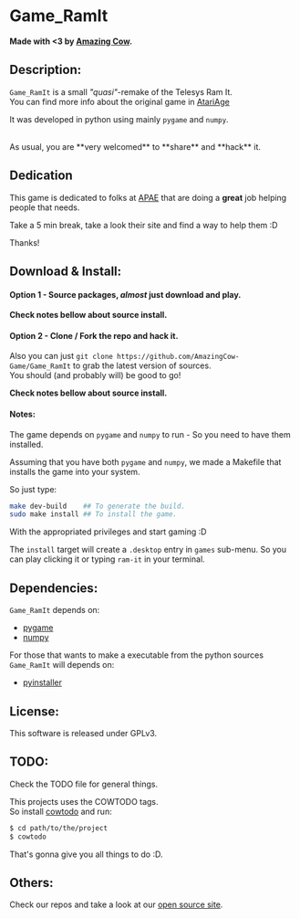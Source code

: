 # Game_RamIt

**Made with <3 by [Amazing Cow](http://www.amazingcow.com).**


<!-- ####################################################################### -->
<!-- ####################################################################### -->

## Description:

```Game_RamIt``` is a small _"quasi"_-remake of the Telesys Ram It.   
You can find more info about the original game in 
[AtariAge](https://atariage.com/software_page.php?SoftwareLabelID=396)

It was developed in python using mainly ```pygame``` and ```numpy```.


<br>
As usual, you are **very welcomed** to **share** and **hack** it.


<!-- ####################################################################### -->
<!-- ####################################################################### -->

## Dedication

This game is dedicated to folks at [APAE](https://www.apaebrasil.org.br) 
that are doing a **great** job helping people that needs.   

Take a 5 min break, take a look their site and find a way to help them :D

Thanks! 


<!-- ####################################################################### -->
<!-- ####################################################################### -->

## Download & Install:

#### Option 1 - Source packages, _almost_ just download and play.

**Check notes bellow about source install.**


#### Option 2 - Clone / Fork the repo and hack it.

Also you can just ```git clone https://github.com/AmazingCow-Game/Game_RamIt``` 
to grab the latest version of sources.    
You should (and probably will) be good to go!

**Check notes bellow about source install.**


#### Notes:

The game depends on ```pygame``` and ```numpy``` to run - So you need to 
have them installed.

Assuming that you have both ```pygame``` and ```numpy```, we made a Makefile 
that installs the game into your system.    

So just type:   
``` bash
make dev-build    ## To generate the build.
sudo make install ## To install the game.
``` 

With the appropriated privileges and start gaming :D

The ```install``` target will create a ```.desktop``` entry in ```games```
sub-menu. So you can play clicking it or typing ```ram-it``` in your 
terminal.


<!-- ####################################################################### -->
<!-- ####################################################################### -->

## Dependencies:

```Game_RamIt``` depends on:

* [pygame](http://www.pygame.org/)
* [numpy](http://www.numpy.org/)

For those that wants to make a executable from the python sources ```Game_RamIt```
will depends on:

* [pyinstaller](http://www.pyinstaller.org/)


<!-- ####################################################################### -->
<!-- ####################################################################### -->

## License:

This software is released under GPLv3.



<!-- ####################################################################### -->
<!-- ####################################################################### -->

## TODO:

Check the TODO file for general things.

This projects uses the COWTODO tags.   
So install [cowtodo](http://www.github.com/AmazingCow-Tools/COWTODO) and run:

``` bash
$ cd path/to/the/project
$ cowtodo 
```

That's gonna give you all things to do :D.



<!-- ####################################################################### -->
<!-- ####################################################################### -->

## Others:

Check our repos and take a look at our 
[open source site](http://opensource.amazingcow.com).
